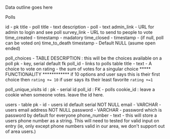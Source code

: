 Data outline goes here

<!--  DEPCRECATED -->

<!-- START POLLS TABLES -->

Polls 

id - pk
title - poll title - text
description - poll - text
admin_link - URL for admin to login and see poll
survey_link - URL to send to people to vote
time_created - timestamp - madatory
time_closed - timestamp - (if null, poll can be voted on)
time_to_death timestamp - Default NULL (asume open ended)

poll_choices - TABLE 
DESCRIPTION : this will be the choices available on a poll
pk - key, serial default
fk poll_id - links to polls table
title - text - A choice to vote on
rating - the sum of votes for a singular choice ***** FUNCTIONALITY  ************ if 10 options and user says this is their first choice then `rating += 10` if user says its their least favorite `rating +=1`

poll_unique_visits
id : pk - serial id
poll_id : FK - polls
cookie_id : leave a cookie when someone votes. leave the id here.

<!-- END POLLS -->

users - table
pk - id - users id default serial NOT NULL
email - VARCHAR - users email address NOT NULL
password - VARCHAR - password which is password by default for everyone
phone_number - text - this will store a users phone number as a string. This will need to tested for valid input on entry (ie, only except phone numbers valid in our area, we don't support out of area users.)

